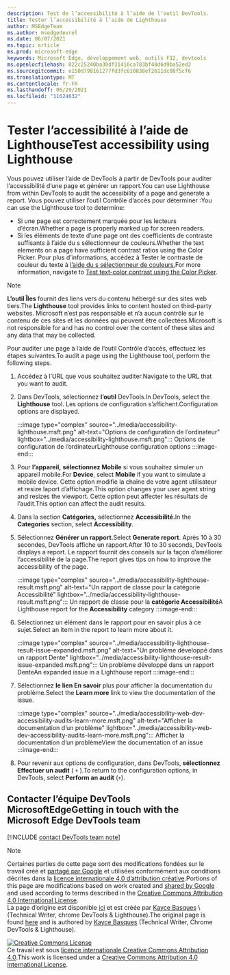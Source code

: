 ```yaml
---
description: Test de l’accessibilité à l’aide de l’outil DevTools.
title: Tester l’accessibilité à l’aide de Lighthouse
author: MSEdgeTeam
ms.author: msedgedevrel
ms.date: 06/07/2021
ms.topic: article
ms.prod: microsoft-edge
keywords: Microsoft Edge, développement web, outils F12, devtools
ms.openlocfilehash: 822c25240ba30df31416ca783bf48d6d9ba52ed2
ms.sourcegitcommit: e150d798161277fd3fc610838ef2611dc08f5cf6
ms.translationtype: MT
ms.contentlocale: fr-FR
ms.lasthandoff: 06/29/2021
ms.locfileid: "11624632"
---
```

<!-- this article was created on 05/11/2021 by moving a section out from the "Accessibility reference" article (reference.md) -->
<!-- Copyright Kayce Basques 

   Licensed under the Apache License, Version 2.0 (the "License");
   you may not use this file except in compliance with the License.
   You may obtain a copy of the License at

       https://www.apache.org/licenses/LICENSE-2.0

   Unless required by applicable law or agreed to in writing, software
   distributed under the License is distributed on an "AS IS" BASIS,
   WITHOUT WARRANTIES OR CONDITIONS OF ANY KIND, either express or implied.
   See the License for the specific language governing permissions and
   limitations under the License.  -->  

# <a name="test-accessibility-using-lighthouse"></a><span data-ttu-id="dac94-104">Tester l’accessibilité à l’aide de Lighthouse</span><span class="sxs-lookup"><span data-stu-id="dac94-104">Test accessibility using Lighthouse</span></span>

<span data-ttu-id="dac94-105">Vous pouvez utiliser l’aide de DevTools à partir de DevTools pour auditer l’accessibilité d’une page et générer un rapport.</span><span class="sxs-lookup"><span data-stu-id="dac94-105">You can use Lighthouse from within DevTools to audit the accessibility of a page and generate a report.</span></span> <span data-ttu-id="dac94-106">Vous pouvez utiliser l’outil Contrôle d’accès pour déterminer :</span><span class="sxs-lookup"><span data-stu-id="dac94-106">You can use the Lighthouse tool to determine:</span></span>

*   <span data-ttu-id="dac94-107">Si une page est correctement marquée pour les lecteurs d’écran.</span><span class="sxs-lookup"><span data-stu-id="dac94-107">Whether a page is properly marked up for screen readers.</span></span>  
*   <span data-ttu-id="dac94-108">Si les éléments de texte d’une page ont des coefficients de contraste suffisants à l’aide du s sélectionneur de couleurs.</span><span class="sxs-lookup"><span data-stu-id="dac94-108">Whether the text elements on a page have sufficient contrast ratios using the Color Picker.</span></span> <span data-ttu-id="dac94-109">Pour plus d’informations, accédez à Tester le contraste de couleur du texte à [l’aide du s sélectionneur de couleurs.](color-picker.md)</span><span class="sxs-lookup"><span data-stu-id="dac94-109">For more information, navigate to [Test text-color contrast using the Color Picker](color-picker.md).</span></span>   

> [!NOTE]
> <span data-ttu-id="dac94-110">**L’outil Îles** fournit des liens vers du contenu hébergé sur des sites web tiers.</span><span class="sxs-lookup"><span data-stu-id="dac94-110">The **Lighthouse** tool provides links to content hosted on third-party websites.</span></span>  <span data-ttu-id="dac94-111">Microsoft n’est pas responsable et n’a aucun contrôle sur le contenu de ces sites et les données qui peuvent être collectées.</span><span class="sxs-lookup"><span data-stu-id="dac94-111">Microsoft is not responsible for and has no control over the content of these sites and any data that may be collected.</span></span>  

<span data-ttu-id="dac94-112">Pour auditer une page à l’aide de l’outil Contrôle d’accès, effectuez les étapes suivantes.</span><span class="sxs-lookup"><span data-stu-id="dac94-112">To audit a page using the Lighthouse tool, perform the following steps.</span></span>

1.  <span data-ttu-id="dac94-113">Accédez à l’URL que vous souhaitez auditer.</span><span class="sxs-lookup"><span data-stu-id="dac94-113">Navigate to the URL that you want to audit.</span></span>
1.  <span data-ttu-id="dac94-114">Dans DevTools, sélectionnez **l’outil** DevTools.</span><span class="sxs-lookup"><span data-stu-id="dac94-114">In DevTools, select the **Lighthouse** tool.</span></span>  <span data-ttu-id="dac94-115">Les options de configuration s’affichent.</span><span class="sxs-lookup"><span data-stu-id="dac94-115">Configuration options are displayed.</span></span>
    
    :::image type="complex" source="../media/accessibility-lighthouse.msft.png" alt-text="Options de configuration de l’ordinateur" lightbox="../media/accessibility-lighthouse.msft.png":::
       <span data-ttu-id="dac94-117">Options de configuration de l’ordinateur</span><span class="sxs-lookup"><span data-stu-id="dac94-117">Lighthouse configuration options</span></span>
    :::image-end:::  
    
1.  <span data-ttu-id="dac94-118">Pour **l’appareil,** **sélectionnez Mobile** si vous souhaitez simuler un appareil mobile.</span><span class="sxs-lookup"><span data-stu-id="dac94-118">For **Device**, select **Mobile** if you want to simulate a mobile device.</span></span>  <span data-ttu-id="dac94-119">Cette option modifie la chaîne de votre agent utilisateur et resize laport d’affichage.</span><span class="sxs-lookup"><span data-stu-id="dac94-119">This option changes your user agent string and resizes the viewport.</span></span>  <span data-ttu-id="dac94-120">Cette option peut affecter les résultats de l’audit.</span><span class="sxs-lookup"><span data-stu-id="dac94-120">This option can affect the audit results.</span></span>
1.  <span data-ttu-id="dac94-121">Dans la section **Catégories,** sélectionnez **Accessibilité.**</span><span class="sxs-lookup"><span data-stu-id="dac94-121">In the **Categories** section, select **Accessibility**.</span></span>
1.  <span data-ttu-id="dac94-122">Sélectionnez **Générer un rapport.**</span><span class="sxs-lookup"><span data-stu-id="dac94-122">Select **Generate report**.</span></span> <span data-ttu-id="dac94-123">Après 10 à 30 secondes, DevTools affiche un rapport.</span><span class="sxs-lookup"><span data-stu-id="dac94-123">After 10 to 30 seconds, DevTools displays a report.</span></span>  <span data-ttu-id="dac94-124">Le rapport fournit des conseils sur la façon d’améliorer l’accessibilité de la page.</span><span class="sxs-lookup"><span data-stu-id="dac94-124">The report gives tips on how to improve the accessibility of the page.</span></span>  
    
    :::image type="complex" source="../media/accessibility-lighthouse-result.msft.png" alt-text="Un rapport de classe pour la catégorie Accessibilité" lightbox="../media/accessibility-lighthouse-result.msft.png":::
       <span data-ttu-id="dac94-126">Un rapport de classe pour la **catégorie Accessibilité**</span><span class="sxs-lookup"><span data-stu-id="dac94-126">A Lighthouse report for the **Accessibility** category</span></span>
    :::image-end:::  
    
1.  <span data-ttu-id="dac94-127">Sélectionnez un élément dans le rapport pour en savoir plus à ce sujet.</span><span class="sxs-lookup"><span data-stu-id="dac94-127">Select an item in the report to learn more about it.</span></span>  
    
    :::image type="complex" source="../media/accessibility-lighthouse-result-issue-expanded.msft.png" alt-text="Un problème développé dans un rapport Dente" lightbox="../media/accessibility-lighthouse-result-issue-expanded.msft.png":::
       <span data-ttu-id="dac94-129">Un problème développé dans un rapport Dente</span><span class="sxs-lookup"><span data-stu-id="dac94-129">An expanded issue in a Lighthouse report</span></span>
    :::image-end:::  
    
1.  <span data-ttu-id="dac94-130">Sélectionnez **le lien En savoir** plus pour afficher la documentation du problème.</span><span class="sxs-lookup"><span data-stu-id="dac94-130">Select the **Learn more** link to view the documentation of the issue.</span></span>
    
    :::image type="complex" source="../media/accessibility-web-dev-accessibility-audits-learn-more.msft.png" alt-text="Afficher la documentation d’un problème" lightbox="../media/accessibility-web-dev-accessibility-audits-learn-more.msft.png":::
       <span data-ttu-id="dac94-132">Afficher la documentation d’un problème</span><span class="sxs-lookup"><span data-stu-id="dac94-132">View the documentation of an issue</span></span>
    :::image-end:::  

1.  <span data-ttu-id="dac94-133">Pour revenir aux options de configuration, dans DevTools, **sélectionnez Effectuer un audit** ( `+` ).</span><span class="sxs-lookup"><span data-stu-id="dac94-133">To return to the configuration options, in DevTools, select **Perform an audit** (`+`).</span></span>    


## <a name="getting-in-touch-with-the-microsoft-edge-devtools-team"></a><span data-ttu-id="dac94-134">Contacter l’équipe DevTools MicrosoftEdge</span><span class="sxs-lookup"><span data-stu-id="dac94-134">Getting in touch with the Microsoft Edge DevTools team</span></span>  

[!INCLUDE [contact DevTools team note](../includes/contact-devtools-team-note.md)]  


> [!NOTE]
> <span data-ttu-id="dac94-135">Certaines parties de cette page sont des modifications fondées sur le travail créé et [partagé par Google][GoogleSitePolicies] et utilisées conformément aux conditions décrites dans la [licence internationale 4,0 d’attribution créative][CCA4IL].</span><span class="sxs-lookup"><span data-stu-id="dac94-135">Portions of this page are modifications based on work created and [shared by Google][GoogleSitePolicies] and used according to terms described in the [Creative Commons Attribution 4.0 International License][CCA4IL].</span></span>  
> <span data-ttu-id="dac94-136">La page d’origine est disponible [ici](https://developers.google.com/web/tools/chrome-devtools/accessibility/reference) et est créée par [Kayce Basques][KayceBasques] \ (Technical Writer, chrome DevTools \& Lighthouse\).</span><span class="sxs-lookup"><span data-stu-id="dac94-136">The original page is found [here](https://developers.google.com/web/tools/chrome-devtools/accessibility/reference) and is authored by [Kayce Basques][KayceBasques] \(Technical Writer, Chrome DevTools \& Lighthouse\).</span></span>  

[![Creative Commons License][CCby4Image]][CCA4IL]  
<span data-ttu-id="dac94-138">Ce travail est sous [licence internationale Creative Commons Attribution 4.0][CCA4IL].</span><span class="sxs-lookup"><span data-stu-id="dac94-138">This work is licensed under a [Creative Commons Attribution 4.0 International License][CCA4IL].</span></span>  


<!-- links -->  
[ChromeWebStoreAxe]: https://chrome.google.com/webstore/detail/axe/lhdoppojpmngadmnindnejefpokejbdd "axe - Test d’accessibilité web - Chrome Web Store"  
[CCA4IL]: https://creativecommons.org/licenses/by/4.0  
[CCby4Image]: https://i.creativecommons.org/l/by/4.0/88x31.png  
[GoogleSitePolicies]: https://developers.google.com/terms/site-policies  
[KayceBasques]: https://developers.google.com/web/resources/contributors/kaycebasques  
